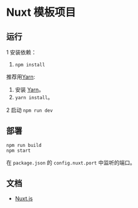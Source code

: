# Nuxt 模板项目
## 运行
1 安装依赖：  

1. `npm install`

推荐用[Yarn](https://yarnpkg.com/en/docs/install):
1. 安装 [Yarn](https://yarnpkg.com/en/docs/install)。
1. `yarn install`。

2 启动 `npm run dev`

## 部署
```
npm run build
npm start
```

在 `package.json` 的 `config.nuxt.port` 中监听的端口。

## 文档
* [Nuxt.js](https://nuxtjs.org/)


